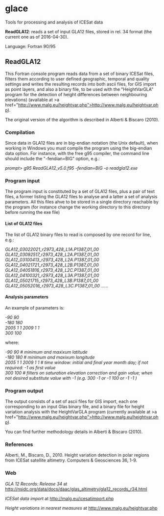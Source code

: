 <h1>glace</h1>

Tools for processing and analysis of ICESat data

<b>ReadGLA12</b>: reads a set of input GLA12 files, stored in rel. 34 format (the current one as of 2016-04-30).

Language: Fortran 90/95


<h2>ReadGLA12</h2>

This Fortran console program reads data from a set of binary ICESat files, filters them according to user defined geographic, temporal and quality settings and writes the resulting records into both ascii files, for GIS import as point layers, and also a binary file, to be used with the "HeightVarGLA" program for the detection of height differences between neighbouring elevations) (available at >a href="http://www.malg.eu/heightvar.php">http://www.malg.eu/heightvar.php</a>).

The original version of the algorithm is described in Alberti & Biscaro (2010).


<h3>Compilation</h3>

Since data in GLA12 files are in big-endian notation (the Unix default), when working in Windows you must compile the program using the big-endian data option. 
For instance, with the free g95 compiler, the command line should include the "-fendian=BIG" option, e.g.: 

<i>prompt> g95 ReadGLA12_v5.0.f95 -fendian=BIG -o readgla12.exe</i>

<h3>Program input</h3>
The program input is constituted by a set of GLA12 files, plus a pair of text files, a former listing the GLA12 files to analyse and a latter a set of analysis parameters. All this files ahve to be stored in a single directory reachable by the program (for instance change the working directory to this directory before running the exe file)

<h4>List of GLA12 files</h4>

The list of GLA12 binary files to read is composed by one record for line, e.g.: 

<i>GLA12_03022021_r2973_428_L1A.P1387_01_00 
GLA12_03092517_r2973_428_L2A.P1387_01_00 
GLA12_03100413_r2973_428_L2A.P1387_01_00 
GLA12_04021721_r2973_428_L2B.P1387_01_00 
GLA12_04051816_r2973_428_L2C.P1387_01_00 
GLA12_04100321_r2973_428_L3A.P1387_01_00 
GLA12_05021715_r2973_428_L3B.P1387_01_00 
GLA12_05052016_r2973_428_L3C.P1387_01_00 
...... </i>


<h4>Analysis parameters</h4>

An example of parameters is:

<i>-90 90<br /> 
-180 180<br /> 
2005 1 1 2009 1 1<br /> 
300 100</i>

where: 

<i>-90 90 # minimum and maxixum latitude<br /> 
-180 180 # minimum and maxixum longitude <br /> 
2005 1 1 2009 1 1 # time window: initial and final year month day; if not required: -1 as first value <br /> 
300 100 # filters on saturation elevation correction and gain value; when not desired substitute value with -1 (e.g. 300 -1 or -1 100 or -1 -1 ) 
</i>


<h3>Program output</h3>

The output consists of a set of ascii files for GIS import, each one corresponding to an input Glas binary file, and a binary file for height variation analysis with the HeightVarGLA program (currently available at >a href="http://www.malg.eu/heightvar.php">http://www.malg.eu/heightvar.php</a>). 

You can find further methodology details in Alberti & Biscaro (2010).


<h3>References</h3>

Alberti, M., Biscaro, D., 2010. Height variation detection in polar regions from ICESat satellite altimetry. Computers & Geosciences 36, 1-9.



<h3>Web</h3>

<i>GLA 12 Records: Release 34</i> at <a href="http://nsidc.org/data/docs/daac/glas_altimetry/gla12_records_r34.html">http://nsidc.org/data/docs/daac/glas_altimetry/gla12_records_r34.html</a>

<i>ICESat data import</i> at <a href="http://malg.eu/icesatimport.php">http://malg.eu/icesatimport.php</a>

<i>Height variations in nearest measures</i> at <a href="http://www.malg.eu/heightvar.php">http://www.malg.eu/heightvar.php</a>

